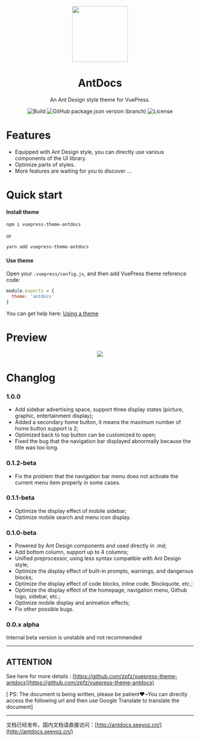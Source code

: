 <div align="center"><img src="https://s2.ax1x.com/2020/02/27/3aIcDK.png" height = "150" /></div>

<h1 align="center">AntDocs</h1>

<div align="center">

An Ant Design style theme for VuePress.

</div>

<div align="center">

![Build](https://img.shields.io/badge/build-passing-brightgreen?style=flat-square) ![GitHub package.json version (branch)](https://img.shields.io/github/package-json/v/zpfz/vuepress-theme-antdocs?style=flat-square) ![License](https://img.shields.io/github/license/zpfz/vuepress-theme-antdocs?style=flat-square)

</div>

# Features
- Equipped with Ant Design style, you can directly use various components of the UI library.
- Optimize parts of styles.
- More features are waiting for you to discover ...

# Quick start

#### Install theme

```sh
npm i vuepress-theme-antdocs
```
or
```sh
yarn add vuepress-theme-antdocs
```

#### Use theme  

Open your `.vuepress/config.js`, and then add VuePress theme reference code:
```js
module.exports = {
  theme: 'antdocs'
}
```
You can get help here: [Using a theme](https://vuepress.vuejs.org/theme/using-a-theme.html#theme-shorthand)

# Preview

<p align="center"><img src="https://s2.ax1x.com/2020/02/28/3B3lOf.png"/></p>

# Changlog

### 1.0.0

- Add sidebar advertising space, support three display states (picture, graphic, entertainment display);
- Added a secondary home button, it means the maximum number of home button support is 2;
- Optimized back to top button can be customized to open;
- Fixed the bug that the navigation bar displayed abnormally because the title was too long.

### 0.1.2-beta

- Fix the problem that the navigation bar menu does not activate the current menu item properly in some cases.

### 0.1.1-beta

- Optimize the display effect of mobile sidebar;
- Optimize mobile search and menu icon display.

### 0.1.0-beta

- Powered by Ant Design components and used directly in .md;
- Add bottom column, support up to 4 columns;
- Unified preprocessor, using less syntax compatible with Ant Design style;
- Optimize the display effect of built-in prompts, warnings, and dangerous blocks;
- Optimize the display effect of code blocks, inline code, Blockquote, etc.;
- Optimize the display effect of the homepage, navigation menu, Github logo, sidebar, etc.;
- Optimize mobile display and animation effects;
- Fix other possible bugs.

### 0.0.x alpha
Internal beta version is unstable and not recommended

---

## ATTENTION

See here for more details : [https://github.com/zpfz/vuepress-theme-antdocs](https://github.com/zpfz/vuepress-theme-antdocs)  

 [ PS: The document is being written, please be patient❤~You can directly access the following url and then use Google Translate to translate the document]

---

文档已经发布，国内文档请直接访问：[http://antdocs.seeyoz.cn/](http://antdocs.seeyoz.cn/)
